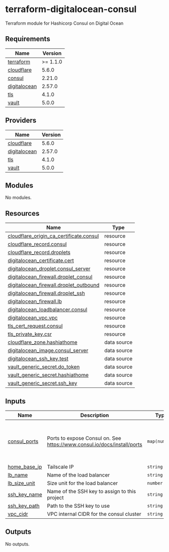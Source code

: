 # terraform-digitalocean-consul
Terraform module for Hashicorp Consul on Digital Ocean

<!-- BEGIN_TF_DOCS -->
## Requirements

| Name | Version |
|------|---------|
| <a name="requirement_terraform"></a> [terraform](#requirement\_terraform) | >= 1.1.0 |
| <a name="requirement_cloudflare"></a> [cloudflare](#requirement\_cloudflare) | 5.6.0 |
| <a name="requirement_consul"></a> [consul](#requirement\_consul) | 2.21.0 |
| <a name="requirement_digitalocean"></a> [digitalocean](#requirement\_digitalocean) | 2.57.0 |
| <a name="requirement_tls"></a> [tls](#requirement\_tls) | 4.1.0 |
| <a name="requirement_vault"></a> [vault](#requirement\_vault) | 5.0.0 |

## Providers

| Name | Version |
|------|---------|
| <a name="provider_cloudflare"></a> [cloudflare](#provider\_cloudflare) | 5.6.0 |
| <a name="provider_digitalocean"></a> [digitalocean](#provider\_digitalocean) | 2.57.0 |
| <a name="provider_tls"></a> [tls](#provider\_tls) | 4.1.0 |
| <a name="provider_vault"></a> [vault](#provider\_vault) | 5.0.0 |

## Modules

No modules.

## Resources

| Name | Type |
|------|------|
| [cloudflare_origin_ca_certificate.consul](https://registry.terraform.io/providers/cloudflare/cloudflare/5.6.0/docs/resources/origin_ca_certificate) | resource |
| [cloudflare_record.consul](https://registry.terraform.io/providers/cloudflare/cloudflare/5.6.0/docs/resources/record) | resource |
| [cloudflare_record.droplets](https://registry.terraform.io/providers/cloudflare/cloudflare/5.6.0/docs/resources/record) | resource |
| [digitalocean_certificate.cert](https://registry.terraform.io/providers/digitalocean/digitalocean/2.57.0/docs/resources/certificate) | resource |
| [digitalocean_droplet.consul_server](https://registry.terraform.io/providers/digitalocean/digitalocean/2.57.0/docs/resources/droplet) | resource |
| [digitalocean_firewall.droplet_consul](https://registry.terraform.io/providers/digitalocean/digitalocean/2.57.0/docs/resources/firewall) | resource |
| [digitalocean_firewall.droplet_outbound](https://registry.terraform.io/providers/digitalocean/digitalocean/2.57.0/docs/resources/firewall) | resource |
| [digitalocean_firewall.droplet_ssh](https://registry.terraform.io/providers/digitalocean/digitalocean/2.57.0/docs/resources/firewall) | resource |
| [digitalocean_firewall.lb](https://registry.terraform.io/providers/digitalocean/digitalocean/2.57.0/docs/resources/firewall) | resource |
| [digitalocean_loadbalancer.consul](https://registry.terraform.io/providers/digitalocean/digitalocean/2.57.0/docs/resources/loadbalancer) | resource |
| [digitalocean_vpc.vpc](https://registry.terraform.io/providers/digitalocean/digitalocean/2.57.0/docs/resources/vpc) | resource |
| [tls_cert_request.consul](https://registry.terraform.io/providers/hashicorp/tls/4.1.0/docs/resources/cert_request) | resource |
| [tls_private_key.csr](https://registry.terraform.io/providers/hashicorp/tls/4.1.0/docs/resources/private_key) | resource |
| [cloudflare_zone.hashiathome](https://registry.terraform.io/providers/cloudflare/cloudflare/5.6.0/docs/data-sources/zone) | data source |
| [digitalocean_image.consul_server](https://registry.terraform.io/providers/digitalocean/digitalocean/2.57.0/docs/data-sources/image) | data source |
| [digitalocean_ssh_key.test](https://registry.terraform.io/providers/digitalocean/digitalocean/2.57.0/docs/data-sources/ssh_key) | data source |
| [vault_generic_secret.do_token](https://registry.terraform.io/providers/hashicorp/vault/5.0.0/docs/data-sources/generic_secret) | data source |
| [vault_generic_secret.hashiathome](https://registry.terraform.io/providers/hashicorp/vault/5.0.0/docs/data-sources/generic_secret) | data source |
| [vault_generic_secret.ssh_key](https://registry.terraform.io/providers/hashicorp/vault/5.0.0/docs/data-sources/generic_secret) | data source |

## Inputs

| Name | Description | Type | Default | Required |
|------|-------------|------|---------|:--------:|
| <a name="input_consul_ports"></a> [consul\_ports](#input\_consul\_ports) | Ports to expose Consul on. See https://www.consul.io/docs/install/ports | `map(number)` | <pre>{<br/>  "dns": 8600,<br/>  "http": 8500,<br/>  "serf-lan": 8301,<br/>  "server": 8300<br/>}</pre> | no |
| <a name="input_home_base_ip"></a> [home\_base\_ip](#input\_home\_base\_ip) | Tailscale IP | `string` | n/a | yes |
| <a name="input_lb_name"></a> [lb\_name](#input\_lb\_name) | Name of the load balancer | `string` | `"consul-lb"` | no |
| <a name="input_lb_size_unit"></a> [lb\_size\_unit](#input\_lb\_size\_unit) | Size unit for the load balancer | `number` | `1` | no |
| <a name="input_ssh_key_name"></a> [ssh\_key\_name](#input\_ssh\_key\_name) | Name of the SSH key to assign to this project | `string` | `"consul-key"` | no |
| <a name="input_ssh_key_path"></a> [ssh\_key\_path](#input\_ssh\_key\_path) | Path to the SSH key to use | `string` | `"~/.ssh/dokey.pub"` | no |
| <a name="input_vpc_cidr"></a> [vpc\_cidr](#input\_vpc\_cidr) | VPC internal CIDR for the consul cluster | `string` | `"10.10.20.0/24"` | no |

## Outputs

No outputs.
<!-- END_TF_DOCS -->